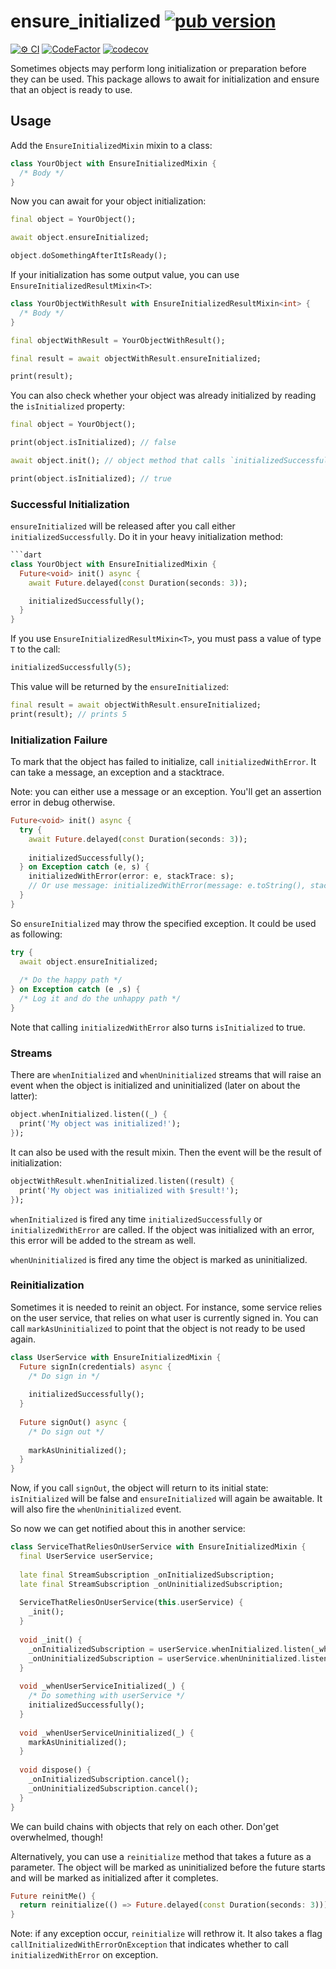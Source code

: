 # ensure_initialized [![pub version][pub-version-img]][pub-version-url]

[![⚙️ CI][ci-badge-url]][ci-url] [![CodeFactor][code-factor--badge-url]][code-factor-app-url]  [![codecov][codecov-badge-url]][codecov-url]

Sometimes objects may perform long initialization or preparation before they can be used. This package allows to await for initialization and ensure that an object is ready to use.

## Usage

Add the `EnsureInitializedMixin` mixin to a class:

```dart
class YourObject with EnsureInitializedMixin {
  /* Body */
}
```

Now you can await for your object initialization:

```dart
final object = YourObject();

await object.ensureInitialized;

object.doSomethingAfterItIsReady();
```

If your initialization has some output value, you can use `EnsureInitializedResultMixin<T>`:

```dart
class YourObjectWithResult with EnsureInitializedResultMixin<int> {
  /* Body */
}

final objectWithResult = YourObjectWithResult();

final result = await objectWithResult.ensureInitialized;

print(result);
```

You can also check whether your object was already initialized by reading the `isInitialized` property:

```dart
final object = YourObject();

print(object.isInitialized); // false

await object.init(); // object method that calls `initializedSuccessfully` under the hood

print(object.isInitialized); // true
```

### Successful Initialization

`ensureInitialized` will be released after you call either `initializedSuccessfully`. Do it in your heavy initialization method:

```dart
```dart
class YourObject with EnsureInitializedMixin {
  Future<void> init() async {
    await Future.delayed(const Duration(seconds: 3));

    initializedSuccessfully();
  }
}
```

If you use `EnsureInitializedResultMixin<T>`, you must pass a value of type `T` to the call:

```dart
initializedSuccessfully(5);
```

This value will be returned by the `ensureInitialized`:

```dart
final result = await objectWithResult.ensureInitialized;
print(result); // prints 5
```

### Initialization Failure

To mark that the object has failed to initialize, call `initializedWithError`. It can take a message, an exception and a stacktrace.

Note: you can either use a message or an exception. You'll get an assertion error in debug otherwise.

```dart
Future<void> init() async {
  try {
    await Future.delayed(const Duration(seconds: 3));
    
    initializedSuccessfully();
  } on Exception catch (e, s) {
    initializedWithError(error: e, stackTrace: s);
    // Or use message: initializedWithError(message: e.toString(), stackTrace: s);
  }
}
```

So `ensureInitialized` may throw the specified exception. It could be used as following:

```dart
try {
  await object.ensureInitialized;
  
  /* Do the happy path */
} on Exception catch (e ,s) {
  /* Log it and do the unhappy path */
}
```

Note that calling `initializedWithError` also turns `isInitialized` to true.

### Streams

There are `whenInitialized` and `whenUninitialized` streams that will raise an event when the object is initialized and uninitialized (later on about the latter):

```dart
object.whenInitialized.listen((_) {
  print('My object was initialized!');
});
```

It can also be used with the result mixin. Then the event will be the result of initialization:

```dart
objectWithResult.whenInitialized.listen((result) {
  print('My object was initialized with $result!');
});
```

`whenInitialized` is fired any time `initializedSuccessfully` or `initializedWithError` are called. If the object was initialized with an error, this error will be added to the stream as well.

`whenUninitialized` is fired any time the object is marked as uninitialized.

### Reinitialization

Sometimes it is needed to reinit an object. For instance, some service relies on the user service, that relies on what user is currently signed in. You can call `markAsUninitialized` to point that the object is not ready to be used again.

```dart
class UserService with EnsureInitializedMixin {
  Future signIn(credentials) async {
    /* Do sign in */
    
    initializedSuccessfully();
  }
  
  Future signOut() async {
    /* Do sign out */
    
    markAsUninitialized();
  }
}
```

Now, if you call `signOut`, the object will return to its initial state: `isInitialized` will be false and `ensureInitialized` will again be awaitable. It will also fire the `whenUninitialized` event.

So now we can get notified about this in another service:

```dart
class ServiceThatReliesOnUserService with EnsureInitializedMixin {
  final UserService userService;
  
  late final StreamSubscription _onInitializedSubscription;
  late final StreamSubscription _onUninitializedSubscription;
  
  ServiceThatReliesOnUserService(this.userService) {
    _init();
  }
  
  void _init() {
    _onInitializedSubscription = userService.whenInitialized.listen(_whenUserServiceInitialized);
    _onUninitializedSubscription = userService.whenUninitialized.listen(_whenUserServiceUninitialized);
  }
  
  void _whenUserServiceInitialized(_) {
    /* Do something with userService */
    initializedSuccessfully();
  }
  
  void _whenUserServiceUninitialized(_) {
    markAsUninitialized();
  }
  
  void dispose() {
    _onInitializedSubscription.cancel();
    _onUninitializedSubscription.cancel();
  }
}
```

We can build chains with objects that rely on each other. Don'get overwhelmed, though!

Alternatively, you can use a `reinitialize` method that takes a future as a parameter. The object will be marked as uninitialized before the future starts and will be marked as initialized after it completes. 

```dart
Future reinitMe() {
  return reinitialize(() => Future.delayed(const Duration(seconds: 3)));
}
```

Note: if any exception occur, `reinitialize` will rethrow it. It also takes a flag `callInitializedWithErrorOnException` that indicates whether to call `initializedWithError` on exception.

<!-- References -->
[pub-version-img]: https://img.shields.io/badge/pub-v0.1.0-0175c2?logo=dart
[pub-version-url]: https://pub.dev/packages/ensure_initialized

[code-factor--badge-url]: https://www.codefactor.io/repository/github/nivisi/ensure_initialized/badge
[code-factor-app-url]: https://www.codefactor.io/repository/github/nivisi/ensure_initialized

[ci-badge-url]: https://github.com/nivisi/ensure_initialized/actions/workflows/ci.yml/badge.svg
[ci-url]: https://github.com/nivisi/ensure_initialized/actions/workflows/ci.yml

[codecov-badge-url]: https://codecov.io/gh/nivisi/ensure_initialized/branch/develop/graph/badge.svg?token=80NZYCFQH3
[codecov-url]: https://codecov.io/gh/nivisi/ensure_initialized
